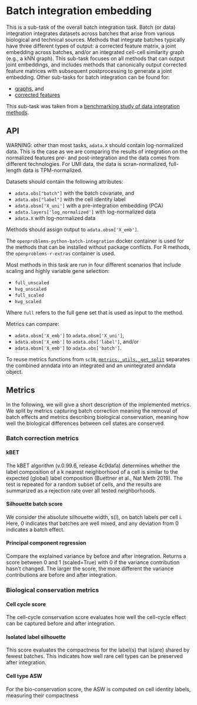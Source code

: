 <!--- TODO: add links --->

# Batch integration embedding

This is a sub-task of the overall batch integration task. Batch (or data) integration
integrates datasets across batches that arise from various biological and technical
sources. Methods that integrate batches typically have three different types of output:
a corrected feature matrix, a joint embedding across batches, and/or an integrated
cell-cell similarity graph (e.g., a kNN graph). This sub-task focuses on all methods
that can output joint embeddings, and includes methods that canonically output corrected
feature matrices with subsequent postprocessing to generate a joint embedding. Other
sub-tasks for batch integration can be found for:

* [graphs](../batch_integration_graph/), and
* [corrected features](../batch_integration_features)

This sub-task was taken from a
[benchmarking study of data integration
methods](https://www.biorxiv.org/content/10.1101/2020.05.22.111161v2).

## API
WARNING: other than most tasks, `adata.X` should contain log-normalized data.
   This is the case as we are comparing the results of integration on the normalized
   features pre- and post-integration and the data comes from different technologies.
   For UMI data, the data is scran-normalized, full-length data is TPM-normalized.


Datasets should contain the following attributes:

* `adata.obs["batch"]` with the batch covariate, and
* `adata.obs["label"]` with the cell identity label
* `adata.obsm['X_uni']` with a pre-integration embedding (PCA)
* `adata.layers['log_normalized']` with log-normalized data
* `adata.X` with log-normalized data

Methods should assign output to `adata.obsm['X_emb']`.

The `openproblems-python-batch-integration` docker container is used for the methods
that can be installed without package conflicts. For R methods, the
`openproblems-r-extras` container is used.

Most methods in this task are run in four different scenarios that include scaling and
highly variable gene selection:

* `full_unscaled`
* `hvg_unscaled`
* `full_scaled`
* `hvg_scaled`

Where `full` refers to the full gene set that is used as input to the method.

Metrics can compare:

* `adata.obsm['X_emb']` to `adata.obsm['X_uni']`,
* `adata.obsm['X_emb']` to `adata.obs['label']`, and/or
* `adata.obsm['X_emb']` to `adata.obs['batch']`.

To reuse metrics functions from `scIB`, [`metrics._utils._get_split`](metrics/_utils.py)
separates the combined anndata into an integrated and an unintegrated anndata object.

## Metrics

In the following, we will give a short description of the implemented metrics. We split
by metrics capturing batch correction meaning the removal of batch effects and metrics
describing biological conservation, meaning how well the biological differences between
cell states are conserved.

### Batch correction metrics

#### kBET

The kBET algorithm (v.0.99.6, release 4c9dafa) determines whether the label composition
of a k nearest neighborhood of a cell is similar to the expected (global) label
composition (Buettner et al., Nat Meth 2019). The test is repeated for a random subset
of cells, and the results are summarized as a rejection rate over all tested
neighborhoods.

#### Silhouette batch score

We consider the absolute silhouette width, s(i), on
batch labels per cell i. Here, 0 indicates that batches are well mixed, and any
deviation from 0 indicates a batch effect.

#### Principal component regression

Compare the explained variance by before and after integration. Returns a score between
0 and 1 (scaled=True) with 0 if the variance contribution hasn’t changed. The larger the
score, the more different the variance contributions are before and after integration.

### Biological conservation metrics

#### Cell cycle score

The cell-cycle conservation score evaluates how well the cell-cycle effect can be
captured before and after integration.

#### Isolated label silhouette

This score evaluates the compactness for the label(s) that is(are) shared by fewest
batches. This indicates how well rare cell types can be preserved after integration.

#### Cell type ASW

For the bio-conservation score, the ASW is computed on cell identity labels, measuring
their compactness
